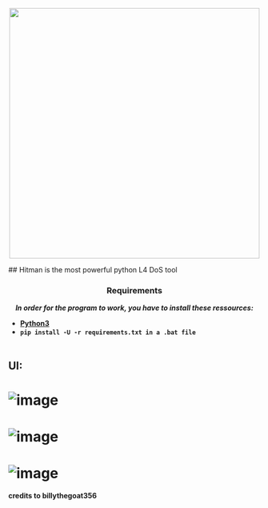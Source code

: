 
<p align="center">
<img src="https://user-images.githubusercontent.com/68764672/181675046-83fce7d5-de05-42be-bcad-ee31cf35c405.png", width="500", height="500">
</p>
## Hitman is the most powerful python L4 DoS tool

### <p align="center">Requirements</p>

<p align="center"><strong><i>In order for the program to work, you have to install these ressources:</i></strong</p>

* <a href="https://www.python.org/ftp/python/3.9.13/python-3.9.13-amd64.exe">Python3</a>
* `pip install -U -r requirements.txt in a .bat file`
<br><br>

## UI:
# ![image](https://user-images.githubusercontent.com/68764672/181675084-6b6a2914-8045-4825-9cb5-daa98281ea7e.png)

# ![image](https://user-images.githubusercontent.com/68764672/181675046-83fce7d5-de05-42be-bcad-ee31cf35c405.png)

# ![image](https://user-images.githubusercontent.com/68764672/181675183-5c196a64-2d8f-4c9b-9452-6499e8ea464d.png)









credits to billythegoat356

